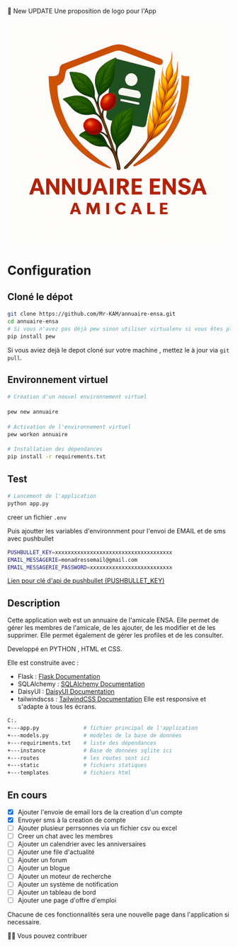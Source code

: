 
🥳 New UPDATE
Une proposition de logo pour l'App

![logo](./static/assets/images/logo2.png)
# Configuration

## Cloné le dépot

```bash
git clone https://github.com/Mr-KAM/annuaire-ensa.git
cd annuaire-ensa
# Si vous n'avez pas déjà pew sinon utiliser virtualenv si vous êtes pls à la aise avec.
pip install pew
```

Si vous aviez dejà le depot cloné sur votre machine , mettez le à jour via `git pull`.

## Environnement virtuel

```bash
# Création d'un nouvel environnement virtuel

pew new annuaire

# Activation de l'environnement virtuel
pew workon annuaire

# Installation des dépendances
pip install -r requirements.txt
```

## Test

```bash
# Lancement de l'application
python app.py
```

creer un fichier
`.env`

Puis ajoutter les variables d'environnment pour l'envoi de EMAIL et de sms avec pushbullet


```bash
PUSHBULLET_KEY=xxxxxxxxxxxxxxxxxxxxxxxxxxxxxxxxxxxxx
EMAIL_MESSAGERIE=monadressemail@gmail.com
EMAIL_MESSAGERIE_PASSWORD=xxxxxxxxxxxxxxxxxxxxxxxxxx
```

[Lien pour clé d'api de pushbullet (PUSHBULLET_KEY)](https://www.pushbullet.com/#settings/account)
## Description

Cette application web est un annuaire de l'amicale ENSA. Elle permet de gérer les membres de l'amicale, de les ajouter, de les modifier et de les supprimer. Elle permet également de gérer les profiles et de les consulter.

Developpé en PYTHON , HTML et CSS.

Elle est construite avec :

- Flask : [Flask Documentation](https://flask.palletsprojects.com/en/stable/)
- SQLAlchemy : [SQLAlchemy Documentation](https://docs.sqlalchemy.org/en/20/intro.html#installation)
- DaisyUI : [DaisyUI Documentation](https://daisyui.com/docs/v5/)
- tailwindscss : [TailwindCSS Documentation](https://tailwindcss.com/docs/installation)
Elle est responsive et s'adapte à tous les écrans.


```bash
C:.
+---app.py              # fichier principal de l'application
+---models.py           # modèles de la base de donnèes
+---requiriments.txt    # liste des dépendances
+---instance            # Base de données sqlite ici
+---routes              # les routes sont ici
+---static              # fichiers statiques
+---templates           # fichiers html

```

## En cours

- [x] Ajouter l'envoie de email lors de la creation d'un compte
- [x] Envoyer sms à la creation de compte
- [ ] Ajouter plusieur perrsonnes via un fichier csv ou excel
- [ ] Creer un chat avec les membres
- [ ] Ajouter un calendrier avec les anniversaires
- [ ] Ajouter une file d'actualité
- [ ] Ajouter un forum
- [ ] Ajouter un blogue
- [ ] Ajouter un moteur de recherche
- [ ] Ajouter un système de notification
- [ ] Ajouter un tableau de bord
- [ ] Ajouter une page d'offre d'emploi

Chacune de ces fonctionnalités sera une nouvelle page dans l'application si necessaire.

🙎🏿 Vous pouvez contribuer
